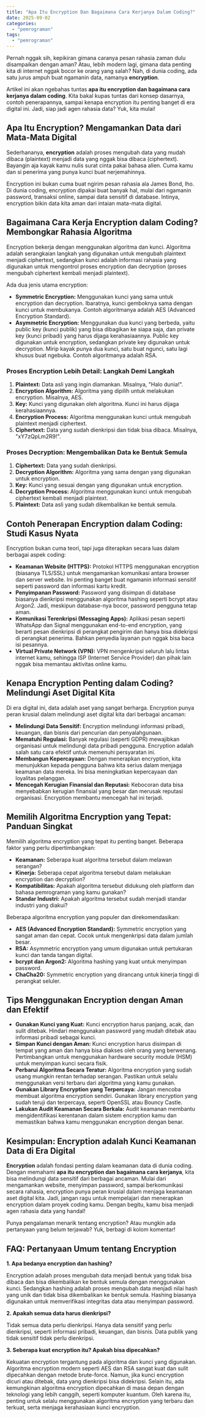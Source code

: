 ```yaml
---
title: "Apa Itu Encryption Dan Bagaimana Cara Kerjanya Dalam Coding?"
date: 2025-09-02
categories: 
  - "pemrograman"
tags: 
  - "pemrograman"
---
```


Pernah nggak sih, kepikiran gimana caranya pesan rahasia zaman dulu disampaikan dengan aman? Atau, lebih modern lagi, gimana data penting kita di internet nggak bocor ke orang yang salah? Nah, di dunia coding, ada satu jurus ampuh buat ngamanin data, namanya **encryption**.

Artikel ini akan ngebahas tuntas **apa itu encryption dan bagaimana cara kerjanya dalam coding**. Kita bakal kupas tuntas dari konsep dasarnya, contoh penerapannya, sampai kenapa encryption itu penting banget di era digital ini. Jadi, siap jadi agen rahasia data? Yuk, kita mulai!

## Apa Itu Encryption? Mengamankan Data dari Mata-Mata Digital

Sederhananya, **encryption** adalah proses mengubah data yang mudah dibaca (plaintext) menjadi data yang nggak bisa dibaca (ciphertext). Bayangin aja kayak kamu nulis surat cinta pakai bahasa alien. Cuma kamu dan si penerima yang punya kunci buat nerjemahinnya.

Encryption ini bukan cuma buat ngirim pesan rahasia ala James Bond, lho. Di dunia coding, encryption dipakai buat banyak hal, mulai dari ngamanin password, transaksi online, sampai data sensitif di database. Intinya, encryption bikin data kita aman dari intaian mata-mata digital.

## Bagaimana Cara Kerja Encryption dalam Coding? Membongkar Rahasia Algoritma

Encryption bekerja dengan menggunakan algoritma dan kunci. Algoritma adalah serangkaian langkah yang digunakan untuk mengubah plaintext menjadi ciphertext, sedangkan kunci adalah informasi rahasia yang digunakan untuk mengontrol proses encryption dan decryption (proses mengubah ciphertext kembali menjadi plaintext).

Ada dua jenis utama encryption:

- **Symmetric Encryption:** Menggunakan kunci yang sama untuk encryption dan decryption. Ibaratnya, kunci gemboknya sama dengan kunci untuk membukanya. Contoh algoritmanya adalah AES (Advanced Encryption Standard).
- **Asymmetric Encryption:** Menggunakan dua kunci yang berbeda, yaitu public key (kunci publik) yang bisa dibagikan ke siapa saja, dan private key (kunci pribadi) yang harus dijaga kerahasiaannya. Public key digunakan untuk encryption, sedangkan private key digunakan untuk decryption. Mirip kayak punya dua kunci, satu buat ngunci, satu lagi khusus buat ngebuka. Contoh algoritmanya adalah RSA.

### Proses Encryption Lebih Detail: Langkah Demi Langkah

1. **Plaintext:** Data asli yang ingin diamankan. Misalnya, "Halo dunia!".
2. **Encryption Algorithm:** Algoritma yang dipilih untuk melakukan encryption. Misalnya, AES.
3. **Key:** Kunci yang digunakan oleh algoritma. Kunci ini harus dijaga kerahasiaannya.
4. **Encryption Process:** Algoritma menggunakan kunci untuk mengubah plaintext menjadi ciphertext.
5. **Ciphertext:** Data yang sudah dienkripsi dan tidak bisa dibaca. Misalnya, "xY7zQpLm2R9!".

### Proses Decryption: Mengembalikan Data ke Bentuk Semula

1. **Ciphertext:** Data yang sudah dienkripsi.
2. **Decryption Algorithm:** Algoritma yang sama dengan yang digunakan untuk encryption.
3. **Key:** Kunci yang sesuai dengan yang digunakan untuk encryption.
4. **Decryption Process:** Algoritma menggunakan kunci untuk mengubah ciphertext kembali menjadi plaintext.
5. **Plaintext:** Data asli yang sudah dikembalikan ke bentuk semula.

## Contoh Penerapan Encryption dalam Coding: Studi Kasus Nyata

Encryption bukan cuma teori, tapi juga diterapkan secara luas dalam berbagai aspek coding:

- **Keamanan Website (HTTPS):** Protokol HTTPS menggunakan encryption (biasanya TLS/SSL) untuk mengamankan komunikasi antara browser dan server website. Ini penting banget buat ngamanin informasi sensitif seperti password dan informasi kartu kredit.
- **Penyimpanan Password:** Password yang disimpan di database biasanya dienkripsi menggunakan algoritma hashing seperti bcrypt atau Argon2. Jadi, meskipun database-nya bocor, password pengguna tetap aman.
- **Komunikasi Terenkripsi (Messaging Apps):** Aplikasi pesan seperti WhatsApp dan Signal menggunakan end-to-end encryption, yang berarti pesan dienkripsi di perangkat pengirim dan hanya bisa didekripsi di perangkat penerima. Bahkan penyedia layanan pun nggak bisa baca isi pesannya.
- **Virtual Private Network (VPN):** VPN mengenkripsi seluruh lalu lintas internet kamu, sehingga ISP (Internet Service Provider) dan pihak lain nggak bisa memantau aktivitas online kamu.

## Kenapa Encryption Penting dalam Coding? Melindungi Aset Digital Kita

Di era digital ini, data adalah aset yang sangat berharga. Encryption punya peran krusial dalam melindungi aset digital kita dari berbagai ancaman:

- **Melindungi Data Sensitif:** Encryption melindungi informasi pribadi, keuangan, dan bisnis dari pencurian dan penyalahgunaan.
- **Mematuhi Regulasi:** Banyak regulasi (seperti GDPR) mewajibkan organisasi untuk melindungi data pribadi pengguna. Encryption adalah salah satu cara efektif untuk memenuhi persyaratan ini.
- **Membangun Kepercayaan:** Dengan menerapkan encryption, kita menunjukkan kepada pengguna bahwa kita serius dalam menjaga keamanan data mereka. Ini bisa meningkatkan kepercayaan dan loyalitas pelanggan.
- **Mencegah Kerugian Finansial dan Reputasi:** Kebocoran data bisa menyebabkan kerugian finansial yang besar dan merusak reputasi organisasi. Encryption membantu mencegah hal ini terjadi.

## Memilih Algoritma Encryption yang Tepat: Panduan Singkat

Memilih algoritma encryption yang tepat itu penting banget. Beberapa faktor yang perlu dipertimbangkan:

- **Keamanan:** Seberapa kuat algoritma tersebut dalam melawan serangan?
- **Kinerja:** Seberapa cepat algoritma tersebut dalam melakukan encryption dan decryption?
- **Kompatibilitas:** Apakah algoritma tersebut didukung oleh platform dan bahasa pemrograman yang kamu gunakan?
- **Standar Industri:** Apakah algoritma tersebut sudah menjadi standar industri yang diakui?

Beberapa algoritma encryption yang populer dan direkomendasikan:

- **AES (Advanced Encryption Standard):** Symmetric encryption yang sangat aman dan cepat. Cocok untuk mengenkripsi data dalam jumlah besar.
- **RSA:** Asymmetric encryption yang umum digunakan untuk pertukaran kunci dan tanda tangan digital.
- **bcrypt dan Argon2:** Algoritma hashing yang kuat untuk menyimpan password.
- **ChaCha20:** Symmetric encryption yang dirancang untuk kinerja tinggi di perangkat seluler.

## Tips Menggunakan Encryption dengan Aman dan Efektif

- **Gunakan Kunci yang Kuat:** Kunci encryption harus panjang, acak, dan sulit ditebak. Hindari menggunakan password yang mudah ditebak atau informasi pribadi sebagai kunci.
- **Simpan Kunci dengan Aman:** Kunci encryption harus disimpan di tempat yang aman dan hanya bisa diakses oleh orang yang berwenang. Pertimbangkan untuk menggunakan hardware security module (HSM) untuk menyimpan kunci secara fisik.
- **Perbarui Algoritma Secara Teratur:** Algoritma encryption yang sudah usang mungkin rentan terhadap serangan. Pastikan untuk selalu menggunakan versi terbaru dari algoritma yang kamu gunakan.
- **Gunakan Library Encryption yang Terpercaya:** Jangan mencoba membuat algoritma encryption sendiri. Gunakan library encryption yang sudah teruji dan terpercaya, seperti OpenSSL atau Bouncy Castle.
- **Lakukan Audit Keamanan Secara Berkala:** Audit keamanan membantu mengidentifikasi kerentanan dalam sistem encryption kamu dan memastikan bahwa kamu menggunakan encryption dengan benar.

## Kesimpulan: Encryption adalah Kunci Keamanan Data di Era Digital

**Encryption** adalah fondasi penting dalam keamanan data di dunia coding. Dengan memahami **apa itu encryption dan bagaimana cara kerjanya**, kita bisa melindungi data sensitif dari berbagai ancaman. Mulai dari mengamankan website, menyimpan password, sampai berkomunikasi secara rahasia, encryption punya peran krusial dalam menjaga keamanan aset digital kita. Jadi, jangan ragu untuk mempelajari dan menerapkan encryption dalam proyek coding kamu. Dengan begitu, kamu bisa menjadi agen rahasia data yang handal!

Punya pengalaman menarik tentang encryption? Atau mungkin ada pertanyaan yang belum terjawab? Yuk, berbagi di kolom komentar!

## FAQ: Pertanyaan Umum tentang Encryption

**1\. Apa bedanya encryption dan hashing?**

Encryption adalah proses mengubah data menjadi bentuk yang tidak bisa dibaca dan bisa dikembalikan ke bentuk semula dengan menggunakan kunci. Sedangkan hashing adalah proses mengubah data menjadi nilai hash yang unik dan tidak bisa dikembalikan ke bentuk semula. Hashing biasanya digunakan untuk memverifikasi integritas data atau menyimpan password.

**2\. Apakah semua data harus dienkripsi?**

Tidak semua data perlu dienkripsi. Hanya data sensitif yang perlu dienkripsi, seperti informasi pribadi, keuangan, dan bisnis. Data publik yang tidak sensitif tidak perlu dienkripsi.

**3\. Seberapa kuat encryption itu? Apakah bisa dipecahkan?**

Kekuatan encryption tergantung pada algoritma dan kunci yang digunakan. Algoritma encryption modern seperti AES dan RSA sangat kuat dan sulit dipecahkan dengan metode brute-force. Namun, jika kunci encryption dicuri atau ditebak, data yang dienkripsi bisa didekripsi. Selain itu, ada kemungkinan algoritma encryption dipecahkan di masa depan dengan teknologi yang lebih canggih, seperti komputer kuantum. Oleh karena itu, penting untuk selalu menggunakan algoritma encryption yang terbaru dan terkuat, serta menjaga kerahasiaan kunci encryption.
